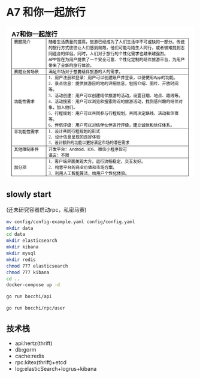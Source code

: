 # A7 和你一起旅行

![project.jpg](project.jpg)

## slowly start

(还未研究容器启动rpc，私密马赛)
```bash
mv config/config-example.yaml config/config.yaml
mkdir data
cd data
mkdir elasticsearch
mkdir kibana
mkdir mysql
mkdir redis
chmod 777 elasticsearch
chmod 777 kibana
cd ..
docker-compose up -d
```

```bash
go run bocchi/api
```

```bash
go run bocchi/rpc/user
```

## 技术栈
* api:hertz(thrift)
* db:gorm
* cache:redis
* rpc:kitex(thrift)+etcd
* log:elasticSearch+logrus+kibana
